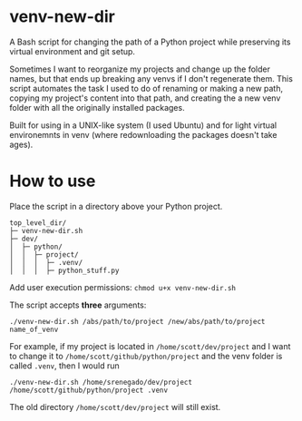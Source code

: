# venv-new-dir
A Bash script for changing the path of a Python project while preserving its virtual environment and git setup. 

Sometimes I want to reorganize my projects and change up the folder names, but that ends up breaking any venvs if I don't regenerate them. This script automates the task I used to do of renaming or making a new path, copying my project's content into that path, and creating the a new venv folder with all the originally installed packages.

Built for using in a UNIX-like system (I used Ubuntu) and for light virtual environemnts in venv (where redownloading the packages doesn't take ages).

# How to use
Place the script in a directory above your Python project.
```
top_level_dir/
├─ venv-new-dir.sh
├─ dev/
│  ├─ python/
│  │  ├─ project/
│  │  │  ├─ .venv/
│  │  │  ├─ python_stuff.py
```
Add user execution permissions: `chmod u+x venv-new-dir.sh`

The script accepts **three** arguments: 
```
./venv-new-dir.sh /abs/path/to/project /new/abs/path/to/project name_of_venv
```

For example, if my project is located in `/home/scott/dev/project` and I want to change it to `/home/scott/github/python/project` and the venv folder is called `.venv`, then I would run
```
./venv-new-dir.sh /home/srenegado/dev/project /home/scott/github/python/project .venv
```

The old directory `/home/scott/dev/project` will still exist.
